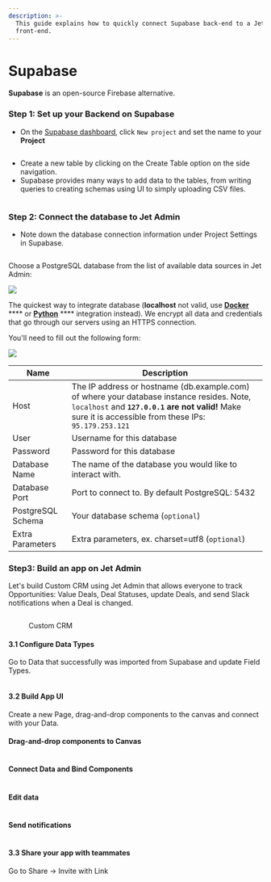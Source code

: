 ```yaml
---
description: >-
  This guide explains how to quickly connect Supabase back-end to a Jet Admin
  front-end.
---
```


# Supabase

**Supabase** is an open-source Firebase alternative. &#x20;

### Step 1: Set up your Backend on Supabase <a href="#step-1-set-up-your-backend-on-supabase" id="step-1-set-up-your-backend-on-supabase"></a>

* On the [Supabase dashboard](https://app.supabase.com/), click `New project` and set the name to your **Project**

<figure><img src="../../.gitbook/assets/create-project-supabase-01-4d5930cd172cfc466c97c604b3e1e135.png" alt=""><figcaption></figcaption></figure>

* Create a new table by clicking on the Create Table option on the side navigation.
* Supabase provides many ways to add data to the tables, from writing queries to creating schemas using UI to simply uploading CSV files.&#x20;

<figure><img src="../../.gitbook/assets/create-table-supabase-02-28784eb3dee81672533685563971e45b.png" alt=""><figcaption></figcaption></figure>

### Step 2: Connect the database to Jet Admin <a href="#step-2-connect-the-database-to-appsmith" id="step-2-connect-the-database-to-appsmith"></a>

* Note down the database connection information under Project Settings in Supabase.

<figure><img src="../../.gitbook/assets/supabase.jpg" alt=""><figcaption></figcaption></figure>

Choose a PostgreSQL database from the list of available data sources in Jet Admin:

![](<../../.gitbook/assets/image (816).png>)

The quickest way to integrate database (**localhost** not valid, use [**Docker**](postgresql-integration/docker-installation.md) **** or [**Python**](postgresql-integration/python-app-installation.md) **** integration instead). We encrypt all data and credentials that go through our servers using an HTTPS connection.

You'll need to fill out the following form:

![](<../../.gitbook/assets/image (818).png>)

| Name               | Description                                                                                                                                                                                           |
| ------------------ | ----------------------------------------------------------------------------------------------------------------------------------------------------------------------------------------------------- |
| Host               | The IP address or hostname (db.example.com) of where your database instance resides. Note, `localhost` and **`127.0.0.1` are not valid!** Make sure it is accessible from these IPs: `95.179.253.121` |
| User               | Username for this database                                                                                                                                                                            |
| Password           | Password for this database                                                                                                                                                                            |
| Database Name      | The name of the database you would like to interact with.                                                                                                                                             |
| Database Port      | Port to connect to. By default PostgreSQL: 5432                                                                                                                                                       |
| PostgreSQL Schema  | Your database schema (`optional`)                                                                                                                                                                     |
| Extra Parameters   | Extra parameters, ex. charset=utf8 (`optional`)                                                                                                                                                       |

### Step3: Build an app on Jet Admin

Let's build Custom CRM using Jet Admin that allows everyone to track Opportunities: Value Deals, Deal Statuses, update Deals, and send Slack notifications when a Deal is changed.

<figure><img src="../../.gitbook/assets/OpportunityDashboard.png" alt=""><figcaption><p>Custom CRM</p></figcaption></figure>

#### 3.1 Configure Data Types

Go to Data that successfully was imported from Supabase and update Field Types.&#x20;

<figure><img src="../../.gitbook/assets/table1.jpg" alt=""><figcaption></figcaption></figure>

#### 3.2 Build App UI

Create a new Page, drag-and-drop components to the canvas and connect with your Data.

#### Drag-and-drop components to Canvas

<figure><img src="../../.gitbook/assets/dragdrop.gif" alt=""><figcaption></figcaption></figure>

#### Connect Data and Bind Components

<figure><img src="../../.gitbook/assets/FillDataBind.gif" alt=""><figcaption></figcaption></figure>

#### Edit data

<figure><img src="../../.gitbook/assets/form.gif" alt=""><figcaption></figcaption></figure>

#### Send notifications

<figure><img src="../../.gitbook/assets/automation.gif" alt=""><figcaption></figcaption></figure>

#### 3.3 Share your app with teammates

Go to Share -> Invite with Link

<figure><img src="../../.gitbook/assets/share.gif" alt=""><figcaption></figcaption></figure>
